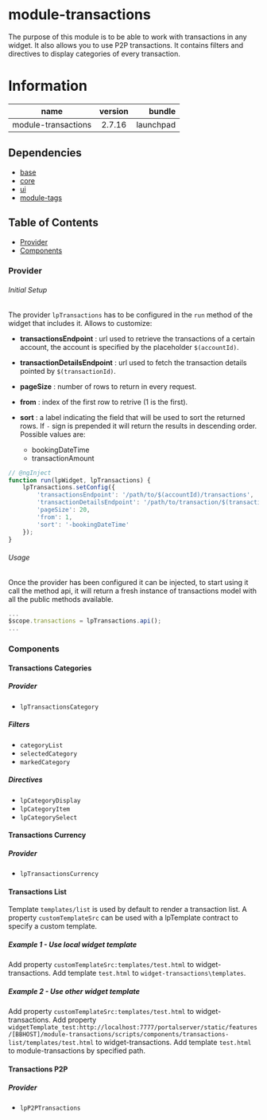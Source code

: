 # module-transactions

The purpose of this module is to be able to work with transactions in any widget. It
also allows you to use P2P transactions. It contains filters and directives to display
categories of every transaction.


# Information
| name                  | version       | bundle     |
| ----------------------|:-------------:| ----------:|
| module-transactions   | 2.7.16         | launchpad  |


## Dependencies
* [base][base-url]
* [core][core-url]
* [ui][ui-url]
* [module-tags][module-tags-url]


## Table of Contents

- [Provider](#provider)
- [Components](#components)


<a name="provider"></a>
### Provider

###### Initial Setup
The provider `lpTransactions` has to be configured in the `run` method of the widget
that includes it. Allows to customize:
* __transactionsEndpoint__ : url used to retrieve the transactions of a certain account, the account is
specified by the placeholder `$(accountId)`.
* __transactionDetailsEndpoint__ : url used to fetch the transaction details pointed by `$(transactionId)`.
* __pageSize__ : number of rows to return in every request.
* __from__ : index of the first row to retrive (1 is the first).
* __sort__ : a label indicating the field that will be used to sort the returned rows. If `-` sign is prepended it will return the results in descending order. Possible values are:

    * bookingDateTime
    * transactionAmount

```javascript
// @ngInject
function run(lpWidget, lpTransactions) {
    lpTransactions.setConfig({
        'transactionsEndpoint': '/path/to/$(accountId)/transactions',
        'transactionDetailsEndpoint': '/path/to/transaction/$(transactionId)/details',
        'pageSize': 20,
        'from': 1,
        'sort': '-bookingDateTime'
    });
}
```

###### Usage
Once the provider has been configured it can be injected, to start using it call the method api, it
will return a fresh instance of transactions model with all the public methods available.
```javascript
...
$scope.transactions = lpTransactions.api();
...
```


<a name="components"></a>
### Components

#### Transactions Categories
##### Provider
* `lpTransactionsCategory`

##### Filters
* `categoryList`
* `selectedCategory`
* `markedCategory`

##### Directives
* `lpCategoryDisplay`
* `lpCategoryItem`
* `lpCategorySelect`


#### Transactions Currency
##### Provider
* `lpTransactionsCurrency`


#### Transactions List
Template `templates/list` is used by default to render a transaction list.
A property `customTemplateSrc` can be used with a lpTemplate contract to specify a custom template.
##### Example 1 - Use local widget template
Add property `customTemplateSrc:templates/test.html` to widget-transactions.
Add template `test.html` to `widget-transactions\templates`.
##### Example 2 - Use other widget template
Add property `customTemplateSrc:templates/test.html` to widget-transactions.
Add property `widgetTemplate_test:http://localhost:7777/portalserver/static/features/[BBHOST]/module-transactions/scripts/components/transactions-list/templates/test.html` to widget-transactions.
Add template `test.html` to module-transactions by specified path.


#### Transactions P2P
##### Provider
* `lpP2PTransactions`

[base-url]:http://stash.backbase.com:7990/projects/lpm/repos/foundation-base/browse/
[core-url]: http://stash.backbase.com:7990/projects/lpm/repos/foundation-core/browse/
[ui-url]: http://stash.backbase.com:7990/projects/lpm/repos/ui/browse/
[module-tags-url]: http://stash.backbase.com:7990/projects/lpm/repos/module-tags/browse/

